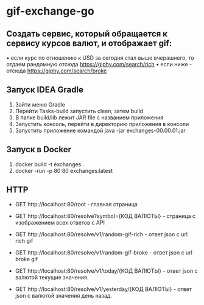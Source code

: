# gif-exchange-go

## Создать сервис, который обращается к сервису курсов валют, и отображает gif:
• если курс по отношению к USD за сегодня стал выше вчерашнего, то отдаем рандомную отсюда https://giphy.com/search/rich
• если ниже - отсюда https://giphy.com/search/broke


## Запуск IDEA Gradle
1) Зайти меню Gradle
2) Перейти Tasks-build запустить clean, затем build
3) В папке build/lib лежит JAR file с названием приложения
4) Запустить консоль, перейти в директорию приложения в консоли
5) Запустить приложение командой java -jar exchanges-00.00.01.jar

## Запуск в Docker

1) docker build -t exchanges .
2) docker -run -p 80:80 exchanges:latest

## HTTP 

* GET http://localhost:80/root - главная страница 

* GET http://localhost:80/resolve?symbol={КОД ВАЛЮТЫ} - страница с изображением всех ответов с API

* GET http://localhost:80/resolve/v1/random-gif-rich - ответ json с url rich gif

* GET http://localhost:80/resolve/v1/random-gif-broke - ответ json с url broke gif

* GET http://localhost:80/resolve/v1/today/{КОД ВАЛЮТЫ} - ответ json с валютой текущие значения.

* GET http://localhost:80/resolve/v1/yesterday/{КОД ВАЛЮТЫ} - ответ json с валютой значения день назад.
